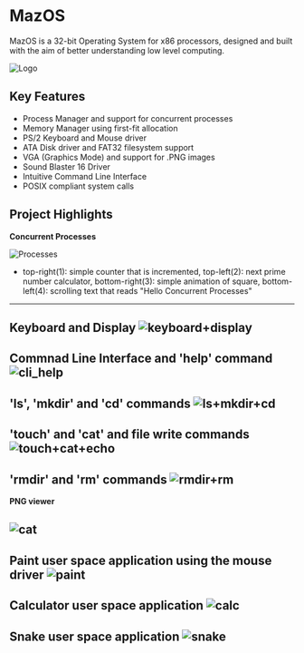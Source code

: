 # MazOS
MazOS is a 32-bit Operating System for x86 processors, designed and built with the aim of better understanding low level computing.
  
  ![Logo](https://github.com/user-attachments/assets/a2c655e3-6a20-488e-a717-b75d240231b2)

## Key Features
- Process Manager and support for concurrent processes
- Memory Manager using first-fit allocation
- PS/2 Keyboard and Mouse driver
- ATA Disk driver and FAT32 filesystem support
- VGA (Graphics Mode) and support for .PNG images
- Sound Blaster 16 Driver
- Intuitive Command Line Interface
- POSIX compliant system calls


## Project Highlights

**Concurrent Processes**
  
  ![Processes](https://github.com/user-attachments/assets/52907ec6-9f88-4cce-9c8c-0ffab1c677e2)
  * top-right(1): simple counter that is incremented, top-left(2): next prime number calculator, bottom-right(3): simple animation of square, bottom-left(4): scrolling text that reads "Hello Concurrent Processes" 

---

**Keyboard and Display**
  ![keyboard+display](https://github.com/user-attachments/assets/8ffc6323-9ede-44bc-9d5d-74437cfdc57d)
---

**Commnad Line Interface and 'help' command**
  ![cli_help](https://github.com/user-attachments/assets/bce2c99f-1feb-4f94-8074-95befcaa711d)
---

**'ls', 'mkdir' and 'cd' commands**
  ![ls+mkdir+cd](https://github.com/user-attachments/assets/645f989a-b961-4b90-a000-6768dd7d1507)
---

**'touch' and 'cat' and file write commands**
  ![touch+cat+echo](https://github.com/user-attachments/assets/cbd15209-705c-4f16-8c24-e22498bc663e)
---

**'rmdir' and 'rm' commands**
  ![rmdir+rm](https://github.com/user-attachments/assets/dcd497ed-5842-4f64-9239-791f299efa85)
---

**PNG viewer**

  ![cat](https://github.com/user-attachments/assets/9d9981bf-b975-40de-bdb1-0758d7f61fd4)
---

**Paint user space application using the mouse driver**
  ![paint](https://github.com/user-attachments/assets/08a1acfc-85c8-48f1-b158-4395f5497406)
---

**Calculator user space application**
  ![calc](https://github.com/user-attachments/assets/fed5c55a-ee9d-4de1-b0e8-6ef7896bf2b7)
---

**Snake user space application**
  ![snake](https://github.com/user-attachments/assets/7f4810d8-34d7-4ff6-bb3e-e8d40995e81b)
---


















  



